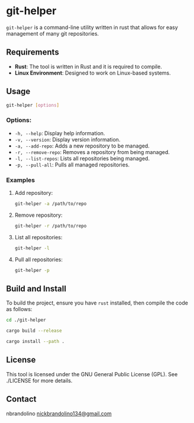 # git-helper
`git-helper` is a command-line utility written in rust that allows for easy management of many git repositories.

## Requirements
- **Rust**: The tool is written in Rust and it is required to compile.
- **Linux Environment**: Designed to work on Linux-based systems.

## Usage
```bash
git-helper [options]
```

### Options:
- `-h, --help`: Display help information.
- `-v, --version`: Display version information.
- `-a, --add-repo`: Adds a new repository to be managed.
- `-r, --remove-repo`: Removes a repository from being managed.
- `-l, --list-repos`: Lists all repositories being managed.
- `-p, --pull-all`: Pulls all managed repositories.

### Examples
1. Add repository:
    ```bash
    git-helper -a /path/to/repo
    ```
2. Remove repository:
    ```bash
    git-helper -r /path/to/repo
    ```
3. List all repositories:
    ```bash
    git-helper -l
    ```
4. Pull all repositories:
    ```bash
    git-helper -p
    ```

## Build and Install
To build the project, ensure you have `rust` installed, then compile the code as follows:

```bash
cd ./git-helper
```
```bash
cargo build --release
```
```bash
cargo install --path .
```

## License
This tool is licensed under the GNU General Public License (GPL). See ./LICENSE for more details.

## Contact
nbrandolino
nickbrandolino134@gmail.com
